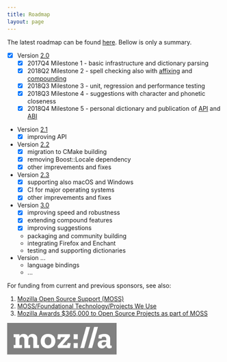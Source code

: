 ```yaml
---
title: Roadmap
layout: page
---
```


The latest roadmap can be found [here](https://github.com/nuspell/nuspell/projects/1). Bellow is only a summary.

* [x] Version [2.0](https://github.com/nuspell/nuspell/releases/tag/v2.0.0)
    * [x] 2017Q4 Milestone 1 - basic infrastructure and dictionary parsing
    * [x] 2018Q2 Milestone 2 - spell checking also with [affixing](https://en.wikipedia.org/wiki/Affix) and [compounding](https://en.wikipedia.org/wiki/Compound_%28linguistics%29)
    * [x] 2018Q3 Milestone 3 - unit, regression and performance testing
    * [x] 2018Q3 Milestone 4 - suggestions with character and phonetic closeness
    * [x] 2018Q4 Milestone 5 - personal dictionary and publication of [API](https://en.wikipedia.org/wiki/Application_programming_interface) and [ABI](https://en.wikipedia.org/wiki/Application_binary_interface)
* Version [2.1](https://github.com/nuspell/nuspell/releases/tag/v2.1.0)
    * [x] improving API
* Version [2.2](https://github.com/nuspell/nuspell/releases/tag/v2.2.0)
    * [x] migration to CMake building
    * [x] removing Boost::Locale dependency
    * [x] other imprevements and fixes
* Version [2.3](https://github.com/nuspell/nuspell/releases/tag/v2.3.0)
    * [x] supporting also macOS and Windows
    * [x] CI for major operating systems
    * [x] other imprevements and fixes
* Version [3.0](https://github.com/nuspell/nuspell/releases/tag/v3.0.0)
    * [x] improving speed and robustness
    * [x] extending compound features
    * [x] improving suggestions
    * packaging and community building
    * integrating Firefox and Enchant
    * testing and supporting dictionaries
* Version ...
    * language bindings
    * ...

For funding from current and previous sponsors, see also:

1. [Mozilla Open Source Support (MOSS)](https://www.mozilla.org/en-US/moss/)
2. [MOSS/Foundational Technology/Projects We Use](https://wiki.mozilla.org/MOSS/Foundational_Technology/Projects_We_Use)
3. [Mozilla Awards $365,000 to Open Source Projects as part of MOSS](https://blog.mozilla.org/blog/2017/04/10/mozilla-awards-365000-to-open-source-projects-as-part-of-moss/)

[![Mozilla logo](assets/images/mozilla.png)](https://www.mozilla.org/en-US/moss/)
